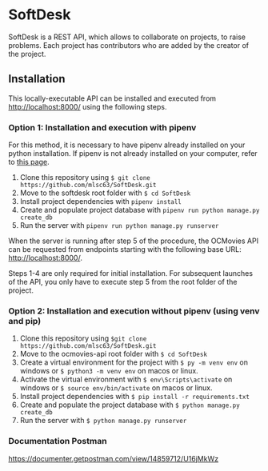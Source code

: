 # SoftDesk

SoftDesk is a REST API, which allows to collaborate on projects, to raise problems.
Each project has contributors who are added by the creator of the project.

## Installation

This locally-executable API can be installed and executed from [http://localhost:8000/](http://localhost:8000/) using the following steps.

### Option 1: Installation and execution with pipenv

For this method, it is necessary to have pipenv already installed on your python installation. If pipenv is not already installed on your computer, refer to [this page](docs/pipenv/installation-en.md).

1. Clone this repository using `$ git clone https://github.com/mlsc63/SoftDesk.git`
2. Move to the softdesk root folder with `$ cd SoftDesk`
3. Install project dependencies with `pipenv install` 
4. Create and populate project database with `pipenv run python manage.py create_db`
5. Run the server with `pipenv run python manage.py runserver`

When the server is running after step 5 of the procedure, the OCMovies API can
be requested from endpoints starting with the following base URL: [http://localhost:8000/](http://localhost:8000/).

Steps 1-4 are only required for initial installation. For subsequent launches
of the API, you only have to execute step 5 from the root folder of the project.

### Option 2: Installation and execution without pipenv (using venv and pip)

1. Clone this repository using `$git clone https://github.com/mlsc63/SoftDesk.git`
2. Move to the ocmovies-api root folder with `$ cd SoftDesk`
3. Create a virtual environment for the project with `$ py -m venv env` on windows or `$ python3 -m venv env` on macos or linux.
4. Activate the virtual environment with `$ env\Scripts\activate` on windows or `$ source env/bin/activate` on macos or linux.
5. Install project dependencies with `$ pip install -r requirements.txt`
6. Create and populate the project database with `$ python manage.py create_db`
7. Run the server with `$ python manage.py runserver`

### Documentation Postman
https://documenter.getpostman.com/view/14859712/U16jMkWz
